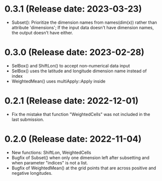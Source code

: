 # 0.3.1 (Release date: 2023-03-23)
- Subset(): Prioritize the dimension names from names(dim(x)) rather than attribute 'dimensions'; If the input data doesn't have dimension names, the output doesn't have either.

# 0.3.0 (Release date: 2023-02-28)
- SelBox() and ShiftLon() to accept non-numerical data input  
- SelBox() uses the latitude and longitude dimension name instead of index  
- WeightedMean() uses multiApply::Apply inside  

# 0.2.1 (Release date: 2022-12-01)
- Fix the mistake that function "WeightedCells" was not included in the last submission.  

# 0.2.0 (Release date: 2022-11-04)
- New functions: ShiftLon, WeightedCells  
- Bugfix of Subset() when only one dimension left after subsetting and when 
parameter "indices" is not a list.
- Bugfix of WeightedMean() at the grid points that are across positive and
negative longitudes.


